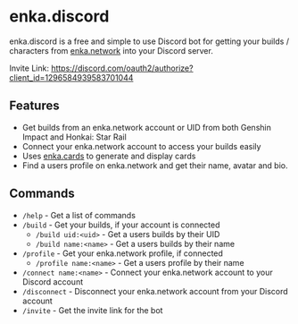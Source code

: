 # enka.discord

enka.discord is a free and simple to use Discord bot for getting your builds / characters from [enka.network](https://enka.network) into your Discord server.

Invite Link: https://discord.com/oauth2/authorize?client_id=1296584939583701044

## Features

- Get builds from an enka.network account or UID from both Genshin Impact and Honkai: Star Rail
- Connect your enka.network account to access your builds easily
- Uses [enka.cards](https://github.com/JayXTQ/enka.cards) to generate and display cards
- Find a users profile on enka.network and get their name, avatar and bio.

## Commands

- `/help` - Get a list of commands
- `/build` - Get your builds, if your account is connected
  - `/build uid:<uid>` - Get a users builds by their UID
  - `/build name:<name>` - Get a users builds by their name
- `/profile` - Get your enka.network profile, if connected
    - `/profile name:<name>` - Get a users profile by their name
- `/connect name:<name>` - Connect your enka.network account to your Discord account
- `/disconnect` - Disconnect your enka.network account from your Discord account
- `/invite` - Get the invite link for the bot